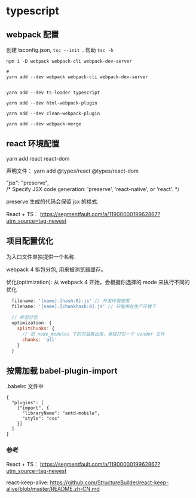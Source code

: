# typescript

## webpack 配置

创建 tsconfig.json, `tsc --init `. 帮助 `tsc -h`

```
npm i -D webpack webpack-cli webpack-dev-server

#
yarn add --dev webpack webpack-cli webpack-dev-server


yarn add --dev ts-loader typescript

yarn add --dev html-webpack-plugin 

yarn add --dev clean-webpack-plugin 

yarn add --dev webpack-merge 

```

## react 环境配置

yarn add react react-dom

声明文件：
yarn add @types/react @types/react-dom


"jsx": "preserve",            
/* Specify JSX code generation: 'preserve', 'react-native', or 'react'. */

preserve 生成的代码会保留 jsx 的格式.

React + TS：
https://segmentfault.com/a/1190000019962867?utm_source=tag-newest

## 项目配置优化

为入口文件单独提供一个名称.

webpack 4 拆包分包, 用来被浏览器缓存。

优化(optimization):
从 webpack 4 开始，会根据你选择的 mode 来执行不同的优化

```js
  filename: '[name].[hash:8].js' // 开发环境使用
  filename: '[name].[chunkhash:8].js' // 只能用在生产环境下
      
  // 拆包分包
  optimization: {
    splitChunks: {
      // 把 node_modules 下的包抽离出来，单独打包一个 vendor 文件
      chunks: 'all'
    }
  }
```

## 按需加载 babel-plugin-import
.babelrc 文件中
```
{
  "plugins": [
    ["import", {
      "libraryName": "antd-mobile",
      "style": "css"
    }]
  ]
}
```

### 参考
React + TS：
https://segmentfault.com/a/1190000019962867?utm_source=tag-newest

react-keep-alive:
https://github.com/StructureBuilder/react-keep-alive/blob/master/README.zh-CN.md